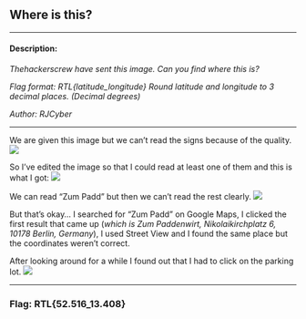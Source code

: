 ## **Where is this?**

---

#### Description:

*Thehackerscrew have sent this image. Can you find where this is?*

*Flag format: RTL{latitude_longitude} Round latitude and longitude to 3 decimal places. (Decimal degrees)*

*Author: RJCyber*

---

We are given this image but we can’t read the signs because of the quality.
![](https://i.imgur.com/WM5lrjK.png)


So I’ve edited the image so that I could read at least one of them and this is what I got:
![](https://i.imgur.com/kpGLLFj.jpg)


We can read “Zum Padd” but then we can’t read the rest clearly.
![](https://i.imgur.com/ZE7e9Pm.jpg)


But that’s okay… I searched for “Zum Padd” on Google Maps, I clicked the first result that came up (*which is Zum Paddenwirt, Nikolaikirchplatz 6, 10178 Berlin, Germany*), I used Street View and I found the same place but the coordinates weren’t correct.


After looking around for a while I found out that I had to click on the parking lot.
![](https://i.imgur.com/VgCApUP.png)

---

### **Flag: RTL{52.516_13.408}**
